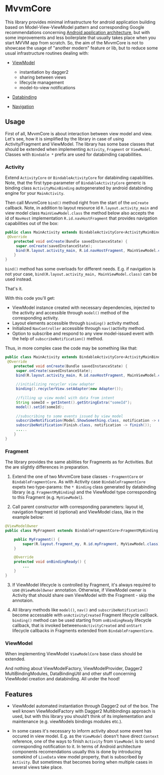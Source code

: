 # MvvmCore
This library provides minimal infrastructure for android application building based on Model-View-ViewModel pattern and corresponding Google recommendations concerning [Android application architecture](https://developer.android.com/jetpack/docs/guide), but with some improvements and less boilerplate that usually takes place when you start MVVM app from scratch. So, the aim of the MvvmCore is not to showcase the usage of "another modern" feature or lib, but to reduce some usual infrastructure routines dealing with:

* [ViewModel](https://developer.android.com/topic/libraries/architecture/viewmodel) 
  * instantiation by dagger2
  * sharing between views
  * lifecycle management
  * model-to-view notifications
 
* [Databinding](https://developer.android.com/topic/libraries/data-binding)
* [Navigation](https://developer.android.com/guide/navigation)

## Usage
First of all, MvvmCore is about interaction between view model and view. Let's see, how it is simplified by the library in case of using Activity/Fragment and ViewModel.
The library has some base classes that should be extended when implementing `Activity`, `Fragment` or `ViewModel`. Classes with `Bindable *` prefix are used for databinding capabilities.

### Activity
Extend `ActivityCore` or `BindableActivityCore` for databinding capabilities. Note, that the first type-parameter of `BindableActivityCore` generic is binding class `ActivityMainBinding` autogenerated by android databinding engine for your `MainActivity`. 

Then call MvvmCore `bind()` method right from the start of the `onCreate` callback. Note, in addition to layout resource id `R.layout.activity_main` and view model class `MainViewModel.class` the method below also accepts the id of `NavHost` implementation `R.id.navHostFragment` that provides navigation capabilities out of the box:

```java
public class MainActivity extends BindableActivityCore<ActivityMainBinding, MainViewModel> {
 @Override
    protected void onCreate(Bundle savedInstanceState) {
     super.onCreate(savedInstanceState);
     bind(R.layout.activity_main, R.id.navHostFragment, MainViewModel.class);
    }
}
```

`bind()` method has some overloads for different needs. E.g. if navigation is not your case, `bind(R.layout.activity_main, MainViewModel.class)` can be used instead.

That's it. 

With this code you'll get:

* ViewModel instance created with necessary dependencies, injected to the activity and accessible through `model()` method of the corresponding activity.
* Layout elements accessible through `binding()` activity method.
* Initialized `NavController` accessible through `nav()`activity method.
* Option to subscribe and respond to any view model-issued event with the help of `subscribeNotification()` method.

Thus, in more complex case the code may be something like that:

```java
public class MainActivity extends BindableActivityCore<ActivityMainBinding, MainViewModel> {
 @Override
    protected void onCreate(Bundle savedInstanceState) {
     super.onCreate(savedInstanceState);
     bind(R.layout.activity_main, R.id.navHostFragment, MainViewModel.class);
     
     //initializing recycler view adapter
     binding().recyclerView.setAdapter(new Adapter());
    
     //filling up view model with data from intent
     String someId = getIntent().getStringExtra("someId");
     model().setId(someId);
     
     //subscribing to some events issued by view model
     subscribeNotification(Model.ShowSomething.class, notification -> nav().navigate(R.id.somethingFragment));
     subscribeNotification(Finish.class, notification -> finish());
     .....
    }
}
```

### Fragment
The library provides the same abilities for Fragments as for Activities. But the are slightly differences in preparation.

1. Extend the one of two MvvmCore base classes - `FragmentCore` or `BindableFragmentCore`. As with Activity case `BindableFragmentCore` expets two type-params: the `* Binding` class generated by databinding library (e.g. `FragmentMyBinding`) and the ViewModel type corresponding to this Fragment (e.g. `MyViewModel`).

2. Call parent constructor with corresponding parameters: layout id, navigation fragment id (optional) and ViewModel class, like in the example below:

```java
@ViewModelOwner
public class MyFragment extends BindableFragmentCore<FragmentMyBinding, MyViewModel> {

    public MyFragment() {
        super(R.layout.fragment_my, R.id.myFragment, MyViewModel.class);
    }

    @Override
    protected void onBindingReady() {
        ...
    }
}
```
3. If ViewModel lifecycle is controlled by Fragment, it's always required to use `@ViewModelOwner` annotation. Otherwise, if ViewModel owner is Activity that should share own ViewModel with the Fragment - skip the annotaion.

4. All library methods like `model()`, `nav()` and `subscribeNotification()` become accessable with `onActivityCreated` Fragment lifecycle callback. `binding()` method can be used starting from `onBindingReady` lifecycle callback, that is invoked between`onActivityCreated` and `onStart` lifecycle callbacks in Fragments extended from `BindableFragmentCore`.

### ViewModel
When implementing ViewModel `ViewModelCore` base class should be extended.


And nothing about ViewModelFactory, ViewModelProvider, Dagger2 MultiBindingModules, DataBindingUtil and other stuff concerning ViewModel creation and databinding. All under the hood! 

## Features
* ViewModel automated instantiation through Dagger2 out of the box.
The well known ViewModelFactory with Dagger2 Multibindings approach is used, but with this library you should't think of its implementation and maintenance (e.g. viewModels bindings modules etc.).

* In some cases it's necessary to inform activity about some event has occured in view model. E.g. as the `ViewModel` doesn't have direct `Context` reference, one of the ways to finish `Activity` from `ViewModel` is to send corresponding notification to it. In terms of Android architecture components recomendations usually this is done by introducing somekind of `LiveData` view model property, that is subscribed by `Activity`. But sometimes that becomes boring when multiple cases in several views take place. 
